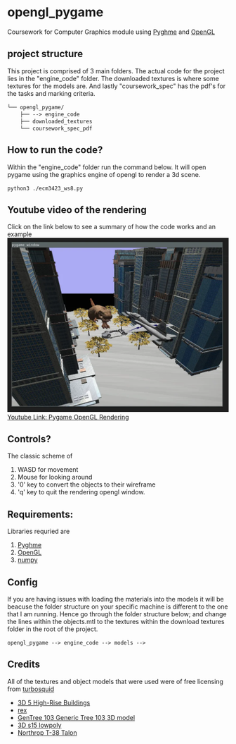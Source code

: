 # opengl_pygame
Coursework for Computer Graphics module using [Pyghme](https://www.pygame.org/news) and [OpenGL](https://www.opengl.org/)

## project structure
This project is comprised of 3 main folders. The actual code for the project lies in the "engine_code" folder. The downloaded textures is where some textures for the models are. And lastly "coursework_spec" has the pdf's for the tasks and marking criteria. 

```
└── opengl_pygame/
    ├── --> engine_code 
    ├── downloaded_textures 
    └── coursework_spec_pdf 
```

## How to run the code? 
Within the "engine_code" folder run the command below. It will open pygame using the graphics engine of opengl to render a 3d scene.    
```
python3 ./ecm3423_ws8.py
```

## Youtube video of the rendering
Click on the link below to see a summary of how the code works and an example
![Screenshot](screenshot.png)
[Youtube Link: Pygame OpenGL Rendering](https://www.youtube.com/watch?v=XTd0tisWBIA)

## Controls?
The classic scheme of 
1. WASD for movement
2. Mouse for looking around
3. '0' key to convert the objects to their wireframe
4. 'q' key to quit the rendering opengl window.

## Requirements:
Libraries requried are 
1. [Pyghme](https://www.pygame.org/news)
2. [OpenGL](https://www.opengl.org/)
3. [numpy](https://numpy.org/install/)

## Config
If you are having issues with loading the materials into the models it will be beacuse the folder structure on your specific machine is different to the one that I am running. Hence go through the folder structure below; and change the lines within the objects.mtl to the textures within the download textures folder in the root of the project.
```
opengl_pygame --> engine_code --> models --> 
```

## Credits
All of the textures and object models that were used were of free licensing from [turbosquid](https://www.turbosquid.com/)

* [3D 5 High-Rise Buildings](https://www.turbosquid.com/3d-models/3d-5-highrise-buildings-1791113)
* [rex](https://www.turbosquid.com/3d-models/tyrannosaurio-dinosaurio-obj-free/1049353)
* [GenTree 103 Generic Tree 103 3D model](https://www.turbosquid.com/3d-models/gentree-103-generic-tree-103-3d-model-2062798)
* [3D s15 lowpoly](https://www.turbosquid.com/3d-models/3d-s15-lowpoly-2126022)   
* [Northrop T-38 Talon](https://www.turbosquid.com/3d-models/free-max-model-northrop-t-38-talon/711530)


